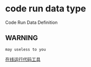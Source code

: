 # code run data type

Code Run Data Definition

## WARNING

    may useless to you

[在线运行代码工具](https://run.c-art.tech/)
